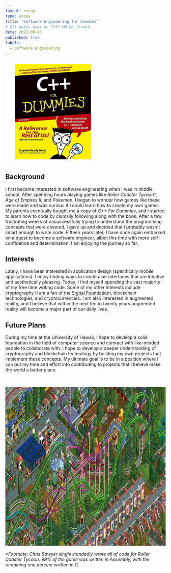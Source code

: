 ```yaml
---
layout: essay
type: essay
title: "Software Engineering for Dummies"
# All dates must be YYYY-MM-DD format!
date: 2022-09-03
published: true
labels:
  - Software Engineering
---
```


<img width="300px" class="rounded float-end" vspace="10px" src="../img/essays/cpp-dummies.png">

## Background

I first became interested in software engineering when I was in middle school. After spending hours playing games like *Roller Coaster Tycoon*\*, *Age of Empires II*, and *Pokemon*, I began to wonder how games like these were made and was curious if I could learn how to create my own games. My parents eventually bought me a copy of *C++ For Dummies*, and I started to learn how to code by clumsily following along with the book. After a few frustrating weeks of unsuccessfully trying to understand the programming concepts that were covered, I gave up and decided that I probably wasn't smart enough to write code. Fifteen years later, I have once again embarked on a quest to become a software engineer, albeit this time with more self-confidence and determination. I am enjoying the journey so far.

## Interests

Lately, I have been interested in application design (specifically mobile applications). I enjoy finding ways to create user interfaces that are intuitive and aesthetically pleasing. Today, I find myself spending the vast majority of my free time writing code. Some of my other interests include cryptography (I am a fan of the <a href="https://signalfoundation.org/en/" target="_blank">Signal Foundation</a>), blockchain technologies, and cryptocurrencies. I am also interested in augmented reality, and I believe that within the next ten to twenty years augmented reality will become a major part of our daily lives.

## Future Plans

During my time at the University of Hawaii, I hope to develop a solid foundation in the field of computer science and connect with like-minded people to collaborate with. I hope to develop a deeper understanding of cryptography and blockchain technology by building my own projects that implement these concepts. My ultimate goal is to be in a position where I can put my time and effort into contributing to projects that I believe make the world a better place.

<br>
<p style="text-align:center;">
<img height="500px" src="../img/essays/rctc-bumbly-beach.jpg" alt="Roller Coaster Tycoon">
</p>


*\*Footnote: Chris Sawyer single-handedly wrote all of code for Roller Coaster Tycoon. 99% of the game was written in Assembly, with the remaining one percent written in C.*
